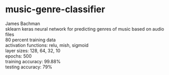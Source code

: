 # music-genre-classifier
James Bachman<br/>
sklearn keras neural network for predicting genres of music based on audio files<br/>
80 percent training data<br/>
activation functions: relu, mish, sigmoid<br/>
layer sizes: 128, 64, 32, 10<br/>
epochs: 500<br/>
training accuracy: 99.88%<br/>
testing accuracy: 79%
